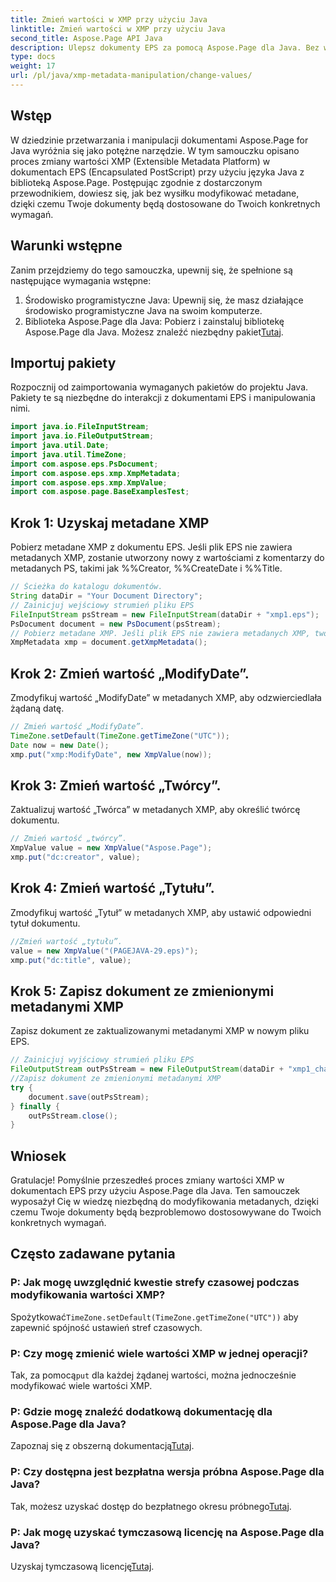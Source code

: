```yaml
---
title: Zmień wartości w XMP przy użyciu Java
linktitle: Zmień wartości w XMP przy użyciu Java
second_title: Aspose.Page API Java
description: Ulepsz dokumenty EPS za pomocą Aspose.Page dla Java. Bez wysiłku modyfikuj metadane XMP w celu uzyskania dostosowanych i profesjonalnych treści. #Rozwój Java
type: docs
weight: 17
url: /pl/java/xmp-metadata-manipulation/change-values/
---
```

## Wstęp
W dziedzinie przetwarzania i manipulacji dokumentami Aspose.Page for Java wyróżnia się jako potężne narzędzie. W tym samouczku opisano proces zmiany wartości XMP (Extensible Metadata Platform) w dokumentach EPS (Encapsulated PostScript) przy użyciu języka Java z biblioteką Aspose.Page. Postępując zgodnie z dostarczonym przewodnikiem, dowiesz się, jak bez wysiłku modyfikować metadane, dzięki czemu Twoje dokumenty będą dostosowane do Twoich konkretnych wymagań.
## Warunki wstępne
Zanim przejdziemy do tego samouczka, upewnij się, że spełnione są następujące wymagania wstępne:
1. Środowisko programistyczne Java: Upewnij się, że masz działające środowisko programistyczne Java na swoim komputerze.
2.  Biblioteka Aspose.Page dla Java: Pobierz i zainstaluj bibliotekę Aspose.Page dla Java. Możesz znaleźć niezbędny pakiet[Tutaj](https://releases.aspose.com/page/java/).
## Importuj pakiety
Rozpocznij od zaimportowania wymaganych pakietów do projektu Java. Pakiety te są niezbędne do interakcji z dokumentami EPS i manipulowania nimi.
```java
import java.io.FileInputStream;
import java.io.FileOutputStream;
import java.util.Date;
import java.util.TimeZone;
import com.aspose.eps.PsDocument;
import com.aspose.eps.xmp.XmpMetadata;
import com.aspose.eps.xmp.XmpValue;
import com.aspose.page.BaseExamplesTest;
```
## Krok 1: Uzyskaj metadane XMP
Pobierz metadane XMP z dokumentu EPS. Jeśli plik EPS nie zawiera metadanych XMP, zostanie utworzony nowy z wartościami z komentarzy do metadanych PS, takimi jak %%Creator, %%CreateDate i %%Title.
```java
// Ścieżka do katalogu dokumentów.
String dataDir = "Your Document Directory";
// Zainicjuj wejściowy strumień pliku EPS
FileInputStream psStream = new FileInputStream(dataDir + "xmp1.eps");
PsDocument document = new PsDocument(psStream);
// Pobierz metadane XMP. Jeśli plik EPS nie zawiera metadanych XMP, tworzony jest nowy z wartościami z komentarzy metadanych PS
XmpMetadata xmp = document.getXmpMetadata();
```
## Krok 2: Zmień wartość „ModifyDate”.
Zmodyfikuj wartość „ModifyDate” w metadanych XMP, aby odzwierciedlała żądaną datę.
```java
// Zmień wartość „ModifyDate”.
TimeZone.setDefault(TimeZone.getTimeZone("UTC"));
Date now = new Date();
xmp.put("xmp:ModifyDate", new XmpValue(now));
```
## Krok 3: Zmień wartość „Twórcy”.
Zaktualizuj wartość „Twórca” w metadanych XMP, aby określić twórcę dokumentu.
```java
// Zmień wartość „twórcy”.
XmpValue value = new XmpValue("Aspose.Page");
xmp.put("dc:creator", value);
```
## Krok 4: Zmień wartość „Tytułu”.
Zmodyfikuj wartość „Tytuł” w metadanych XMP, aby ustawić odpowiedni tytuł dokumentu.
```java
//Zmień wartość „tytułu”.
value = new XmpValue("(PAGEJAVA-29.eps)");
xmp.put("dc:title", value);
```
## Krok 5: Zapisz dokument ze zmienionymi metadanymi XMP
Zapisz dokument ze zaktualizowanymi metadanymi XMP w nowym pliku EPS.
```java
// Zainicjuj wyjściowy strumień pliku EPS
FileOutputStream outPsStream = new FileOutputStream(dataDir + "xmp1_changed.eps");
//Zapisz dokument ze zmienionymi metadanymi XMP
try {
    document.save(outPsStream);
} finally {
    outPsStream.close();
}
```
## Wniosek
Gratulacje! Pomyślnie przeszedłeś proces zmiany wartości XMP w dokumentach EPS przy użyciu Aspose.Page dla Java. Ten samouczek wyposażył Cię w wiedzę niezbędną do modyfikowania metadanych, dzięki czemu Twoje dokumenty będą bezproblemowo dostosowywane do Twoich konkretnych wymagań.
## Często zadawane pytania
### P: Jak mogę uwzględnić kwestie strefy czasowej podczas modyfikowania wartości XMP?
 Spożytkować`TimeZone.setDefault(TimeZone.getTimeZone("UTC"))` aby zapewnić spójność ustawień stref czasowych.
### P: Czy mogę zmienić wiele wartości XMP w jednej operacji?
 Tak, za pomocą`put` dla każdej żądanej wartości, można jednocześnie modyfikować wiele wartości XMP.
### P: Gdzie mogę znaleźć dodatkową dokumentację dla Aspose.Page dla Java?
 Zapoznaj się z obszerną dokumentacją[Tutaj](https://reference.aspose.com/page/java/).
### P: Czy dostępna jest bezpłatna wersja próbna Aspose.Page dla Java?
 Tak, możesz uzyskać dostęp do bezpłatnego okresu próbnego[Tutaj](https://releases.aspose.com/).
### P: Jak mogę uzyskać tymczasową licencję na Aspose.Page dla Java?
 Uzyskaj tymczasową licencję[Tutaj](https://purchase.aspose.com/temporary-license/).